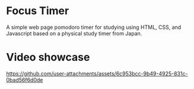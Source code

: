 # Focus Timer

A simple web page pomodoro timer for studying using HTML, CSS, and Javascript based on a physical study timer from Japan.

# Video showcase

https://github.com/user-attachments/assets/6c953bcc-9b49-4925-831c-0bad56f6d0de





